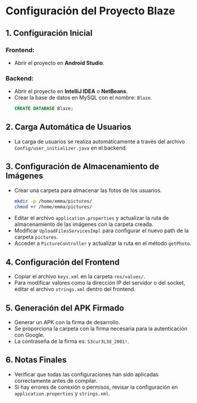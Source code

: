 # Configuración del Proyecto Blaze

## 1. Configuración Inicial
### Frontend:
- Abrir el proyecto en **Android Studio**.

### Backend:
- Abrir el proyecto en **IntelliJ IDEA** o **NetBeans**.
- Crear la base de datos en MySQL con el nombre: `Blaze`.
  ```sql
  CREATE DATABASE Blaze;
  ```

## 2. Carga Automática de Usuarios
- La carga de usuarios se realiza automáticamente a través del archivo `Config/user_initializer.java` en el backend.

## 3. Configuración de Almacenamiento de Imágenes
- Crear una carpeta para almacenar las fotos de los usuarios.
  ```bash
  mkdir -p /home/emma/pictures/
  chmod +r /home/emma/pictures/
  ```
- Editar el archivo `application.properties` y actualizar la ruta de almacenamiento de las imágenes con la carpeta creada.
- Modificar `UploadFilesServicesImpl` para configurar el nuevo path de la carpeta `pictures`.
- Acceder a `PictureController` y actualizar la ruta en el método `getPhoto`.

## 4. Configuración del Frontend
- Copiar el archivo `keys.xml` en la carpeta `res/values/`.
- Para modificar valores como la dirección IP del servidor o del socket, editar el archivo `strings.xml` dentro del frontend.

## 5. Generación del APK Firmado
- Generar un APK con la firma de desarrollo.
- Se proporciona la carpeta con la firma necesaria para la autenticación con Google.
- La contraseña de la firma es: `S3cur3L3d_2001!`.
  
## 6. Notas Finales
- Verificar que todas las configuraciones han sido aplicadas correctamente antes de compilar.
- Si hay errores de conexión o permisos, revisar la configuración en `application.properties` y `strings.xml`.


